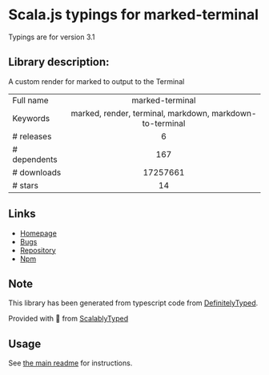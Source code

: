 
# Scala.js typings for marked-terminal

Typings are for version 3.1

## Library description:
A custom render for marked to output to the Terminal

|                    |                 |
| ------------------ | :-------------: |
| Full name          | marked-terminal |
| Keywords           | marked, render, terminal, markdown, markdown-to-terminal |
| # releases         | 6 |
| # dependents       | 167 |
| # downloads        | 17257661 |
| # stars            | 14 |

## Links
- [Homepage](https://github.com/mikaelbr/marked-terminal)
- [Bugs](https://github.com/mikaelbr/marked-terminal/issues)
- [Repository](https://github.com/mikaelbr/marked-terminal)
- [Npm](https://www.npmjs.com/package/marked-terminal)
    


## Note
This library has been generated from typescript code from [DefinitelyTyped](https://definitelytyped.org).

Provided with :purple_heart: from [ScalablyTyped](https://github.com/oyvindberg/ScalablyTyped)

## Usage
See [the main readme](../../readme.md) for instructions.


